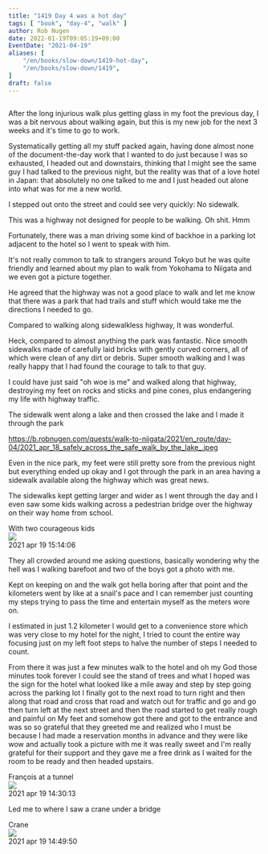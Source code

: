```yaml
---
title: "1419 Day 4 was a hot day"
tags: [ "book", "day-4", "walk" ]
author: Rob Nugen
date: 2022-01-19T09:05:19+09:00
EventDate: "2021-04-19"
aliases: [
    "/en/books/slow-down/1419-hot-day",
    "/en/books/slow-down/1419",
]
draft: false
---
```


<img
src="https://b.robnugen.com/quests/walk-to-niigata/2021/en_route/day-04/2021_apr_18_pic_with_courageous_kids.jpeg"
alt=""
class="title" />


After the long injurious walk plus getting glass in my foot the previous day, I was a bit nervous about walking again, but this is my new job for the next 3 weeks and it's time to go to work.

Systematically getting all my stuff packed again, having done almost none of the document-the-day work that I wanted to do just because I was so exhausted, I headed out and downstairs, thinking that I might see the same guy I had talked to the previous night, but the reality was that of a love hotel in Japan: that absolutely no one talked to me and I just headed out alone into what was for me a new world.

I stepped out onto the street and could see very quickly: No sidewalk.

This was a highway not designed for people to be walking.  Oh shit. Hmm

Fortunately, there was a man driving some kind of backhoe in a parking lot adjacent to the hotel so I went to speak with him.

It's not really common to talk to strangers around Tokyo but he was quite friendly and learned about my plan to walk from Yokohama to Niigata and we even got a picture together.

He agreed that the highway was not a good place to walk and let me know that there was a park that had trails and stuff which would take me the directions I needed to go.

Compared to walking along sidewalkless highway,
It was wonderful.

Heck, compared to almost anything the park was fantastic.  Nice smooth sidewalks made of carefully laid bricks with gently curved corners, all of which were clean of any dirt or debris.  Super smooth walking and I was really happy that I had found the courage to talk to that guy.

I could have just said "oh woe is me" and walked along that highway, destroying my feet on rocks and sticks and pine cones, plus endangering my life with highway traffic.

The sidewalk went along a lake and then crossed the lake and I made it through the park

https://b.robnugen.com/quests/walk-to-niigata/2021/en_route/day-04/2021_apr_18_safely_across_the_safe_walk_by_the_lake_.jpeg

Even in the nice park, my feet were still pretty sore from the previous night but everything ended up okay and I got through the park in an area having a sidewalk available along the highway which was great news.


The sidewalks kept getting larger and wider as I went through the day and I even saw some kids walking across a pedestrian bridge over the highway on their way home from school.

<div class="image_start uiBoxWhite noborder">
  <div class="title_text">With two courageous kids</div>
  <div class="_3-95 _2let"><a target="_blank" href="https://b.robnugen.com/adaptive-images/ig_cache_2022_jan_17/posts/202104/175563618_210815147094383_5878469209179585215_n_18102873469241043.jpg"><img src="https://b.robnugen.com/adaptive-images/ig_cache_2022_jan_17/posts/202104/175563618_210815147094383_5878469209179585215_n_18102873469241043.jpg" class="_2yuc _3-96" /></a>
  </div>
  <div class="date_taken_local">2021 apr 19 15:14:06</div>
</div>

They all crowded around me asking questions, basically wondering why the hell was I walking barefoot and two of the boys got a photo with me.

Kept on keeping on and the walk got hella boring after that point and the kilometers went by like at a snail's pace and I can remember just counting my steps trying to pass the time and entertain myself as the meters wore on.

I estimated in just 1.2 kilometer I would get to a convenience store which was very close to my hotel for the night, I tried to count the entire way focusing just on my left foot steps to halve the number of steps I needed to count.

From there it was just a few minutes walk to the hotel and oh my God those minutes took forever I could see the stand of trees and what I hoped was the sign for the hotel what looked like a mile away and step by step going across the parking lot I finally got to the next road to turn right and then along that road and cross that road and watch out for traffic and go and go then turn left at the next street and then the road started to get really rough and painful on My feet and somehow got there and got to the entrance and was so so grateful that they greeted me and realized who I must be because I had made a reservation months in advance and they were like wow and actually took a picture with me it was really sweet and I'm really grateful for their support and they gave me a free drink as I waited for the room to be ready and then headed upstairs.


<div class="image_start uiBoxWhite noborder">
  <div class="title_text">François at a tunnel</div>
  <div class="_3-95 _2let"><a target="_blank" href="https://b.robnugen.com/adaptive-images/ig_cache_2022_jan_17/posts/202104/175667257_822380421689528_713159367987886326_n_17940015178483472.jpg"><img src="https://b.robnugen.com/adaptive-images/ig_cache_2022_jan_17/posts/202104/175667257_822380421689528_713159367987886326_n_17940015178483472.jpg" class="_2yuc _3-96" /></a>
  </div>
  <div class="date_taken_local">2021 apr 19 14:30:13</div>
</div>

Led me to where I saw a crane under a bridge

<div class="image_start uiBoxWhite noborder">
  <div class="title_text">Crane</div>
  <div class="_3-95 _2let"><a target="_blank" href="https://b.robnugen.com/adaptive-images/ig_cache_2022_jan_17/posts/202104/175921721_3723374531093343_7400712805555117702_n_17952809614435446.jpg"><img src="https://b.robnugen.com/adaptive-images/ig_cache_2022_jan_17/posts/202104/175921721_3723374531093343_7400712805555117702_n_17952809614435446.jpg" class="_2yuc _3-96" /></a>
  </div>
  <div class="date_taken_local">2021 apr 19 14:49:50</div>
</div>
